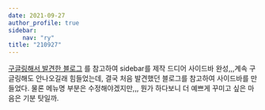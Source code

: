 ```yaml
---
date: 2021-09-27
author_profile: true
sidebar:
    nav: "ry"
title: "210927"
---
```

[구글링해서 발견한 블로그](https://ansohxxn.github.io/blog/category/#-%EA%B5%AC%EC%A1%B0) 를 참고하여 sidebar를 제작
드디어 사이드바 완성,,,계속 구글링해도 안나오길래 힘들었는데, 결국 처음 발견했던 블로그를 참고하여 사이드바를 만들었다. 물론 메뉴명 부분은 수정해야겠지만,,,
뭔가 하다보니 더 예쁘게 꾸미고 싶은 마음은 기분 탓일까.


